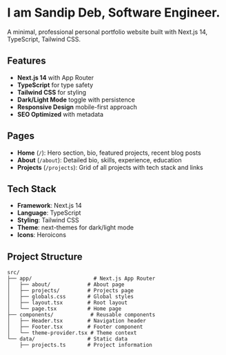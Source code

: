 # I am Sandip Deb, Software Engineer.

A minimal, professional personal portfolio website built with Next.js 14, TypeScript, Tailwind CSS.

## Features

- **Next.js 14** with App Router
- **TypeScript** for type safety
- **Tailwind CSS** for styling
- **Dark/Light Mode** toggle with persistence
- **Responsive Design** mobile-first approach
- **SEO Optimized** with metadata

## Pages

- **Home** (`/`): Hero section, bio, featured projects, recent blog posts
- **About** (`/about`): Detailed bio, skills, experience, education
- **Projects** (`/projects`): Grid of all projects with tech stack and links

## Tech Stack

- **Framework**: Next.js 14
- **Language**: TypeScript
- **Styling**: Tailwind CSS
- **Theme**: next-themes for dark/light mode
- **Icons**: Heroicons

## Project Structure

```
src/
├── app/                    # Next.js App Router
│   ├── about/            # About page
│   ├── projects/         # Projects page
│   ├── globals.css       # Global styles
│   ├── layout.tsx        # Root layout
│   └── page.tsx          # Home page
├── components/            # Reusable components
│   ├── Header.tsx        # Navigation header
│   ├── Footer.tsx        # Footer component
│   └── theme-provider.tsx # Theme context
└── data/                 # Static data
    ├── projects.ts       # Project information
```
